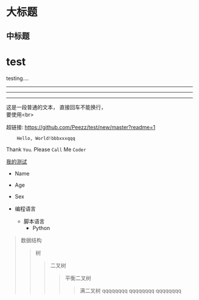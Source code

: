 大标题
=
中标题
-

# test
testing....

---

***
___

这是一段普通的文本，
直接回车不能换行，<br>
要使用\<br>

超链接: https://github.com/Peezz/test/new/master?readme=1

        Hello, World!bbbxxxqqq
        
Thank `You`. Please `Call` Me `Coder`

[我的测试](https://github.com/Peezz/test/new/master?readme=1)

* Name
* Age
* Sex

* 编程语言
    * 脚本语言
        * Python

>数据结构
>>树
>>>二叉树
>>>>平衡二叉树
>>>>>满二叉树
qqqqqqqq
qqqqqqqq
qqqqqqqq

